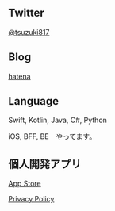 ## Twitter

[@tsuzuki817](https://twitter.com/tsuzuki817)

## Blog

[hatena](http://pasokatu.hateblo.jp)

## Language

Swift, Kotlin, Java, C#, Python


iOS, BFF, BE　やってます。


## 個人開発アプリ
[App Store](https://apps.apple.com/jp/developer/ryo-tsudukihashi/id1320583602?l)



[Privacy Policy](https://tsuzukihashi.github.io/privacy-policy.md)